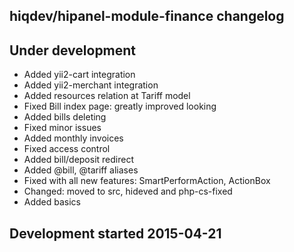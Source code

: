 hiqdev/hipanel-module-finance changelog
---------------------------------------

## Under development

- Added yii2-cart integration
- Added yii2-merchant integration
- Added resources relation at Tariff model
- Fixed Bill index page: greatly improved looking
- Added bills deleting
- Fixed minor issues
- Added monthly invoices
- Fixed access control
- Added bill/deposit redirect
- Added @bill, @tariff aliases
- Fixed with all new features: SmartPerformAction, ActionBox
- Changed: moved to src, hideved and php-cs-fixed
- Added basics

## Development started 2015-04-21

